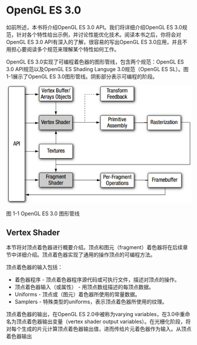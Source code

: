 # OpenGL ES 3.0 #
如前所述，本书将介绍OpenGL ES 3.0 API。我们将详细介绍OpenGL ES 3.0规范，针对各个特性给出示例，并讨论性能优化技术。阅读本书之后，你将会对OpenGL ES 3.0 API有深入的了解，很容易的写出OpenGL ES 3.0应用，并且不用担心要阅读多个规范来理解某个特性如何工作。

OpenGL ES 3.0实现了可编程着色器的图形管线，包含两个规范：OpenGL ES 3.0 API规范以及OpenGL ES Shading Languge 3.0规范（OpenGL ES SL）。图1-1展示了OpenGL ES 3.0图形管线。阴影部分表示可编程的阶段。

![OpenGLES3](OpenGLES3.0_images/OpenGLES3.png)

图 1-1 OpenGL ES 3.0 图形管线


## Vertex Shader ##
本节将对顶点着色器进行概要介绍。顶点和图元（fragment）着色器将在后续章节中详细介绍。顶点着色器实现了通用的操作顶点的可编程方法。

顶点着色器的输入包括：

- 着色器程序 - 顶点着色器程序源代码或可执行文件，描述对顶点的操作。
- 顶点着色器输入（或属性） - 用顶点数组描述的每顶点数据。
- Uniforms - 顶点或（图元）着色器所使用的常量数据。
- Samplers - 特殊类型的uniforms，表示顶点着色器所使用的纹理。

顶点着色器的输出，在OpenGL ES 2.0中被称为varying variables，在3.0中重命名为顶点着色器输出变量（vertex shader output variables）。在光栅化阶段，将对每个生成的片元计算顶点着色器输出值，进而传给片元着色器作为输入。从顶点着色器输出

